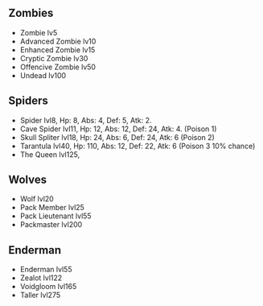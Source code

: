## Zombies
- Zombie lv5
- Advanced Zombie lv10
- Enhanced Zombie lv15
- Cryptic Zombie lv30
- Offencive Zombie lv50
- Undead lv100

## Spiders
- Spider lvl8, Hp: 8, Abs: 4, Def: 5, Atk: 2.
- Cave Spider lvl11, Hp: 12, Abs: 12, Def: 24, Atk: 4. (Poison 1)
- Skull Spliter lvl18, Hp: 24, Abs: 6, Def: 24, Atk: 6 (Poison 2)
- Tarantula lvl40, Hp: 110, Abs: 12, Def: 22, Atk: 6 (Poison 3 10% chance)
- The Queen lvl125, 

## Wolves
- Wolf lvl20
- Pack Member lvl25
- Pack Lieutenant lvl55
- Packmaster lvl200

## Enderman
- Enderman lvl55
- Zealot lvl122
- Voidgloom lvl165
- Taller lvl275
